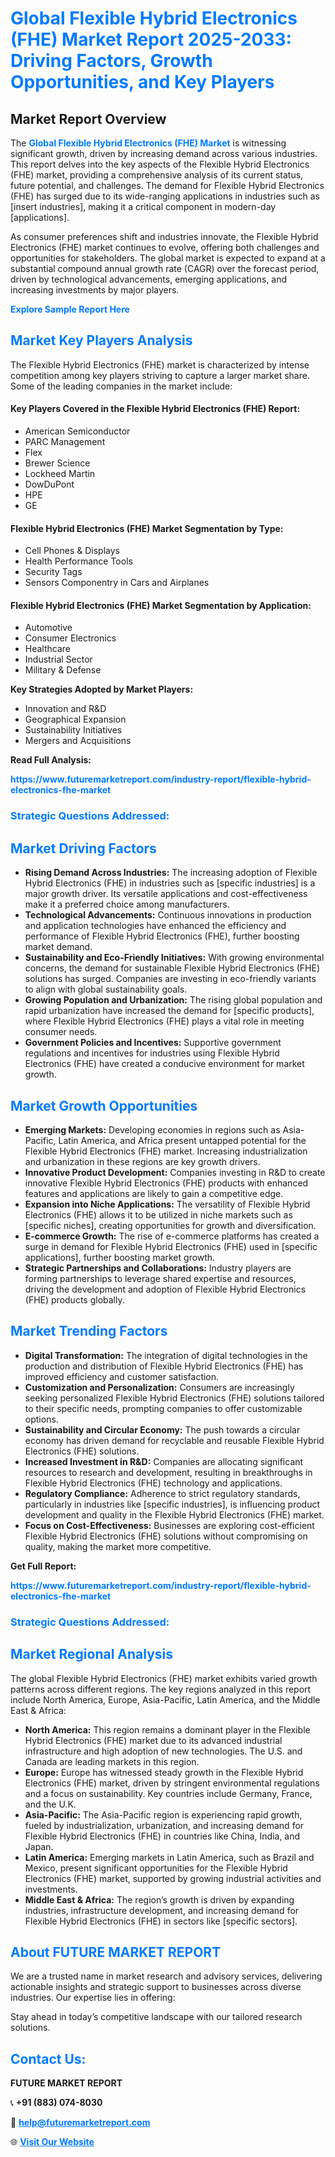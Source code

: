 <h1 style="color: #007BFF;">Global Flexible Hybrid Electronics (FHE) Market Report 2025-2033: Driving Factors, Growth Opportunities, and Key Players</h1>

<section id="overview">
<h2>Market Report Overview</h2>
<p>The <a href="https://www.futuremarketreport.com/industry-report/flexible-hybrid-electronics-fhe-market" style="color: #007BFF; text-decoration: none;"><strong>Global Flexible Hybrid Electronics (FHE) Market</strong></a> is witnessing significant growth, driven by increasing demand across various industries. This report delves into the key aspects of the Flexible Hybrid Electronics (FHE) market, providing a comprehensive analysis of its current status, future potential, and challenges. The demand for Flexible Hybrid Electronics (FHE) has surged due to its wide-ranging applications in industries such as [insert industries], making it a critical component in modern-day [applications].</p>
<p>As consumer preferences shift and industries innovate, the Flexible Hybrid Electronics (FHE) market continues to evolve, offering both challenges and opportunities for stakeholders. The global market is expected to expand at a substantial compound annual growth rate (CAGR) over the forecast period, driven by technological advancements, emerging applications, and increasing investments by major players.</p>
</section>

<section id="overview">
<p><a href="https://www.futuremarketreport.com/request-sample/reportId=116192" style="color: #007BFF; text-decoration: none;"><strong>Explore Sample Report Here</strong></a></p>
</section>

<section id="key-players">
<h2 style="color: #007BFF;">Market Key Players Analysis</h2>
<p>The Flexible Hybrid Electronics (FHE) market is characterized by intense competition among key players striving to capture a larger market share. Some of the leading companies in the market include:</p>
<h4>Key Players Covered in the Flexible Hybrid Electronics (FHE) Report:</h4>
<ul><li>American Semiconductor</li><li>PARC Management</li><li>Flex</li><li>Brewer Science</li><li>Lockheed Martin</li><li>DowDuPont</li><li>HPE</li><li>GE</li></ul>
<h4>Flexible Hybrid Electronics (FHE) Market Segmentation by Type:</h4>
<ul><li>Cell Phones &amp; Displays</li><li>Health Performance Tools</li><li>Security Tags</li><li>Sensors Componentry in Cars and Airplanes</li></ul>

<h4>Flexible Hybrid Electronics (FHE) Market Segmentation by Application:</h4>
<ul><li>Automotive</li><li>Consumer Electronics</li><li>Healthcare</li><li>Industrial Sector</li><li>Military &amp; Defense</li></ul>
<p><strong>Key Strategies Adopted by Market Players:</strong></p>
<ul>
<li>Innovation and R&D</li>
<li>Geographical Expansion</li>
<li>Sustainability Initiatives</li>
<li>Mergers and Acquisitions</li>
</ul>
</section>

<section>
<p><strong>Read Full Analysis: </strong></p><a href="https://www.futuremarketreport.com/industry-report/flexible-hybrid-electronics-fhe-market" style="color: #007BFF; text-decoration: none;"><strong>https://www.futuremarketreport.com/industry-report/flexible-hybrid-electronics-fhe-market</strong></a>
<h3 style="color: #007BFF;">Strategic Questions Addressed:</h3>
</section>

<section id="driving-factors">
<h2 style="color: #007BFF;">Market Driving Factors</h2>
<ul>
<li><strong>Rising Demand Across Industries:</strong> The increasing adoption of Flexible Hybrid Electronics (FHE) in industries such as [specific industries] is a major growth driver. Its versatile applications and cost-effectiveness make it a preferred choice among manufacturers.</li>
<li><strong>Technological Advancements:</strong> Continuous innovations in production and application technologies have enhanced the efficiency and performance of Flexible Hybrid Electronics (FHE), further boosting market demand.</li>
<li><strong>Sustainability and Eco-Friendly Initiatives:</strong> With growing environmental concerns, the demand for sustainable Flexible Hybrid Electronics (FHE) solutions has surged. Companies are investing in eco-friendly variants to align with global sustainability goals.</li>
<li><strong>Growing Population and Urbanization:</strong> The rising global population and rapid urbanization have increased the demand for [specific products], where Flexible Hybrid Electronics (FHE) plays a vital role in meeting consumer needs.</li>
<li><strong>Government Policies and Incentives:</strong> Supportive government regulations and incentives for industries using Flexible Hybrid Electronics (FHE) have created a conducive environment for market growth.</li>
</ul>
</section>

<section id="growth-opportunities">
<h2 style="color: #007BFF;">Market Growth Opportunities</h2>
<ul>
<li><strong>Emerging Markets:</strong> Developing economies in regions such as Asia-Pacific, Latin America, and Africa present untapped potential for the Flexible Hybrid Electronics (FHE) market. Increasing industrialization and urbanization in these regions are key growth drivers.</li>
<li><strong>Innovative Product Development:</strong> Companies investing in R&D to create innovative Flexible Hybrid Electronics (FHE) products with enhanced features and applications are likely to gain a competitive edge.</li>
<li><strong>Expansion into Niche Applications:</strong> The versatility of Flexible Hybrid Electronics (FHE) allows it to be utilized in niche markets such as [specific niches], creating opportunities for growth and diversification.</li>
<li><strong>E-commerce Growth:</strong> The rise of e-commerce platforms has created a surge in demand for Flexible Hybrid Electronics (FHE) used in [specific applications], further boosting market growth.</li>
<li><strong>Strategic Partnerships and Collaborations:</strong> Industry players are forming partnerships to leverage shared expertise and resources, driving the development and adoption of Flexible Hybrid Electronics (FHE) products globally.</li>
</ul>
</section>

<section id="trending-factors">
<h2 style="color: #007BFF;">Market Trending Factors</h2>
<ul>
<li><strong>Digital Transformation:</strong> The integration of digital technologies in the production and distribution of Flexible Hybrid Electronics (FHE) has improved efficiency and customer satisfaction.</li>
<li><strong>Customization and Personalization:</strong> Consumers are increasingly seeking personalized Flexible Hybrid Electronics (FHE) solutions tailored to their specific needs, prompting companies to offer customizable options.</li>
<li><strong>Sustainability and Circular Economy:</strong> The push towards a circular economy has driven demand for recyclable and reusable Flexible Hybrid Electronics (FHE) solutions.</li>
<li><strong>Increased Investment in R&D:</strong> Companies are allocating significant resources to research and development, resulting in breakthroughs in Flexible Hybrid Electronics (FHE) technology and applications.</li>
<li><strong>Regulatory Compliance:</strong> Adherence to strict regulatory standards, particularly in industries like [specific industries], is influencing product development and quality in the Flexible Hybrid Electronics (FHE) market.</li>
<li><strong>Focus on Cost-Effectiveness:</strong> Businesses are exploring cost-efficient Flexible Hybrid Electronics (FHE) solutions without compromising on quality, making the market more competitive.</li>
</ul>
</section>

<section>
<p><strong>Get Full Report: </strong></p><a href="https://www.futuremarketreport.com/industry-report/flexible-hybrid-electronics-fhe-market" style="color: #007BFF; text-decoration: none;"><strong>https://www.futuremarketreport.com/industry-report/flexible-hybrid-electronics-fhe-market</strong></a>
<h3 style="color: #007BFF;">Strategic Questions Addressed:</h3>
</section>


<section id="regional-analysis">
<h2 style="color: #007BFF;">Market Regional Analysis</h2>
<p>The global Flexible Hybrid Electronics (FHE) market exhibits varied growth patterns across different regions. The key regions analyzed in this report include North America, Europe, Asia-Pacific, Latin America, and the Middle East & Africa:</p>
<ul>
<li><strong>North America:</strong> This region remains a dominant player in the Flexible Hybrid Electronics (FHE) market due to its advanced industrial infrastructure and high adoption of new technologies. The U.S. and Canada are leading markets in this region.</li>
<li><strong>Europe:</strong> Europe has witnessed steady growth in the Flexible Hybrid Electronics (FHE) market, driven by stringent environmental regulations and a focus on sustainability. Key countries include Germany, France, and the U.K.</li>
<li><strong>Asia-Pacific:</strong> The Asia-Pacific region is experiencing rapid growth, fueled by industrialization, urbanization, and increasing demand for Flexible Hybrid Electronics (FHE) in countries like China, India, and Japan.</li>
<li><strong>Latin America:</strong> Emerging markets in Latin America, such as Brazil and Mexico, present significant opportunities for the Flexible Hybrid Electronics (FHE) market, supported by growing industrial activities and investments.</li>
<li><strong>Middle East & Africa:</strong> The region’s growth is driven by expanding industries, infrastructure development, and increasing demand for Flexible Hybrid Electronics (FHE) in sectors like [specific sectors].</li>
</ul>
</section>

<footer>
<h2 style="color: #007BFF;">About FUTURE MARKET REPORT</h2>
<p>We are a trusted name in market research and advisory services, delivering actionable insights and strategic support to businesses across diverse industries. Our expertise lies in offering:</p>

<p>Stay ahead in today’s competitive landscape with our tailored research solutions.</p>

<h2 style="color: #007BFF;">Contact Us:</h2>
<p><strong>FUTURE MARKET REPORT</strong></p>
<p>📞 <strong>+91 (883) 074-8030</strong></p>
<p>📧 <strong><a href="mailto:help@futuremarketreport.com" style="color: #007BFF;">help@futuremarketreport.com</a></strong></p>
<p>🌐 <strong><a href="https://www.futuremarketreport.com/" style="color: #007BFF;">Visit Our Website</a></strong></p>
</footer>